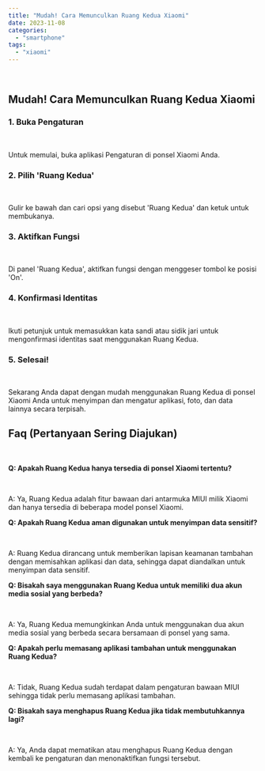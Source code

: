 ```yaml
---
title: "Mudah! Cara Memunculkan Ruang Kedua Xiaomi"
date: 2023-11-08
categories: 
  - "smartphone"
tags: 
  - "xiaomi"
---
```


 

## Mudah! Cara Memunculkan Ruang Kedua Xiaomi

### 1\. Buka Pengaturan

 

Untuk memulai, buka aplikasi Pengaturan di ponsel Xiaomi Anda.

### 2\. Pilih 'Ruang Kedua'

 

Gulir ke bawah dan cari opsi yang disebut 'Ruang Kedua' dan ketuk untuk membukanya.

### 3\. Aktifkan Fungsi

 

Di panel 'Ruang Kedua', aktifkan fungsi dengan menggeser tombol ke posisi 'On'.

### 4\. Konfirmasi Identitas

 

Ikuti petunjuk untuk memasukkan kata sandi atau sidik jari untuk mengonfirmasi identitas saat menggunakan Ruang Kedua.

### 5\. Selesai!

 

Sekarang Anda dapat dengan mudah menggunakan Ruang Kedua di ponsel Xiaomi Anda untuk menyimpan dan mengatur aplikasi, foto, dan data lainnya secara terpisah.

## Faq (Pertanyaan Sering Diajukan)

 

**Q: Apakah Ruang Kedua hanya tersedia di ponsel Xiaomi tertentu?**

 

A: Ya, Ruang Kedua adalah fitur bawaan dari antarmuka MIUI milik Xiaomi dan hanya tersedia di beberapa model ponsel Xiaomi.

**Q: Apakah Ruang Kedua aman digunakan untuk menyimpan data sensitif?**

 

A: Ruang Kedua dirancang untuk memberikan lapisan keamanan tambahan dengan memisahkan aplikasi dan data, sehingga dapat diandalkan untuk menyimpan data sensitif.

**Q: Bisakah saya menggunakan Ruang Kedua untuk memiliki dua akun media sosial yang berbeda?**

 

A: Ya, Ruang Kedua memungkinkan Anda untuk menggunakan dua akun media sosial yang berbeda secara bersamaan di ponsel yang sama.

**Q: Apakah perlu memasang aplikasi tambahan untuk menggunakan Ruang Kedua?**

 

A: Tidak, Ruang Kedua sudah terdapat dalam pengaturan bawaan MIUI sehingga tidak perlu memasang aplikasi tambahan.

**Q: Bisakah saya menghapus Ruang Kedua jika tidak membutuhkannya lagi?**

 

A: Ya, Anda dapat mematikan atau menghapus Ruang Kedua dengan kembali ke pengaturan dan menonaktifkan fungsi tersebut.
